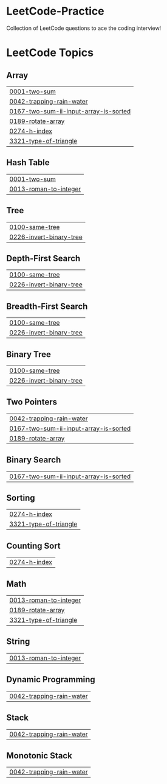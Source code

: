 # LeetCode-Practice
Collection of LeetCode questions to ace the coding interview!

<!---LeetCode Topics Start-->
# LeetCode Topics
## Array
|  |
| ------- |
| [0001-two-sum](https://github.com/AasaSingh05/LeetCode-Practice/tree/master/0001-two-sum) |
| [0042-trapping-rain-water](https://github.com/AasaSingh05/LeetCode-Practice/tree/master/0042-trapping-rain-water) |
| [0167-two-sum-ii-input-array-is-sorted](https://github.com/AasaSingh05/LeetCode-Practice/tree/master/0167-two-sum-ii-input-array-is-sorted) |
| [0189-rotate-array](https://github.com/AasaSingh05/LeetCode-Practice/tree/master/0189-rotate-array) |
| [0274-h-index](https://github.com/AasaSingh05/LeetCode-Practice/tree/master/0274-h-index) |
| [3321-type-of-triangle](https://github.com/AasaSingh05/LeetCode-Practice/tree/master/3321-type-of-triangle) |
## Hash Table
|  |
| ------- |
| [0001-two-sum](https://github.com/AasaSingh05/LeetCode-Practice/tree/master/0001-two-sum) |
| [0013-roman-to-integer](https://github.com/AasaSingh05/LeetCode-Practice/tree/master/0013-roman-to-integer) |
## Tree
|  |
| ------- |
| [0100-same-tree](https://github.com/AasaSingh05/LeetCode-Practice/tree/master/0100-same-tree) |
| [0226-invert-binary-tree](https://github.com/AasaSingh05/LeetCode-Practice/tree/master/0226-invert-binary-tree) |
## Depth-First Search
|  |
| ------- |
| [0100-same-tree](https://github.com/AasaSingh05/LeetCode-Practice/tree/master/0100-same-tree) |
| [0226-invert-binary-tree](https://github.com/AasaSingh05/LeetCode-Practice/tree/master/0226-invert-binary-tree) |
## Breadth-First Search
|  |
| ------- |
| [0100-same-tree](https://github.com/AasaSingh05/LeetCode-Practice/tree/master/0100-same-tree) |
| [0226-invert-binary-tree](https://github.com/AasaSingh05/LeetCode-Practice/tree/master/0226-invert-binary-tree) |
## Binary Tree
|  |
| ------- |
| [0100-same-tree](https://github.com/AasaSingh05/LeetCode-Practice/tree/master/0100-same-tree) |
| [0226-invert-binary-tree](https://github.com/AasaSingh05/LeetCode-Practice/tree/master/0226-invert-binary-tree) |
## Two Pointers
|  |
| ------- |
| [0042-trapping-rain-water](https://github.com/AasaSingh05/LeetCode-Practice/tree/master/0042-trapping-rain-water) |
| [0167-two-sum-ii-input-array-is-sorted](https://github.com/AasaSingh05/LeetCode-Practice/tree/master/0167-two-sum-ii-input-array-is-sorted) |
| [0189-rotate-array](https://github.com/AasaSingh05/LeetCode-Practice/tree/master/0189-rotate-array) |
## Binary Search
|  |
| ------- |
| [0167-two-sum-ii-input-array-is-sorted](https://github.com/AasaSingh05/LeetCode-Practice/tree/master/0167-two-sum-ii-input-array-is-sorted) |
## Sorting
|  |
| ------- |
| [0274-h-index](https://github.com/AasaSingh05/LeetCode-Practice/tree/master/0274-h-index) |
| [3321-type-of-triangle](https://github.com/AasaSingh05/LeetCode-Practice/tree/master/3321-type-of-triangle) |
## Counting Sort
|  |
| ------- |
| [0274-h-index](https://github.com/AasaSingh05/LeetCode-Practice/tree/master/0274-h-index) |
## Math
|  |
| ------- |
| [0013-roman-to-integer](https://github.com/AasaSingh05/LeetCode-Practice/tree/master/0013-roman-to-integer) |
| [0189-rotate-array](https://github.com/AasaSingh05/LeetCode-Practice/tree/master/0189-rotate-array) |
| [3321-type-of-triangle](https://github.com/AasaSingh05/LeetCode-Practice/tree/master/3321-type-of-triangle) |
## String
|  |
| ------- |
| [0013-roman-to-integer](https://github.com/AasaSingh05/LeetCode-Practice/tree/master/0013-roman-to-integer) |
## Dynamic Programming
|  |
| ------- |
| [0042-trapping-rain-water](https://github.com/AasaSingh05/LeetCode-Practice/tree/master/0042-trapping-rain-water) |
## Stack
|  |
| ------- |
| [0042-trapping-rain-water](https://github.com/AasaSingh05/LeetCode-Practice/tree/master/0042-trapping-rain-water) |
## Monotonic Stack
|  |
| ------- |
| [0042-trapping-rain-water](https://github.com/AasaSingh05/LeetCode-Practice/tree/master/0042-trapping-rain-water) |
<!---LeetCode Topics End-->